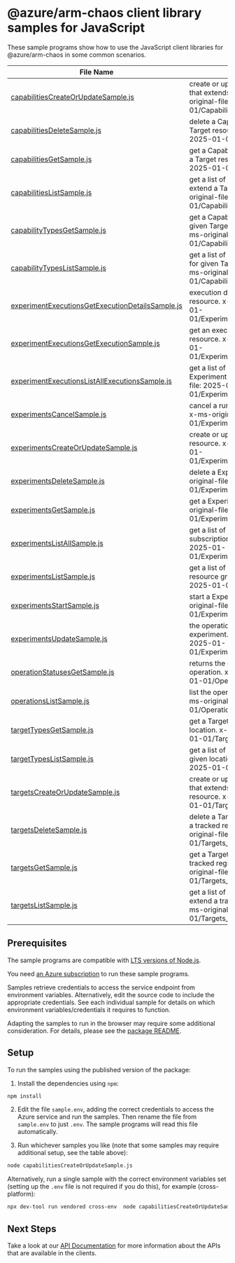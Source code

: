 # @azure/arm-chaos client library samples for JavaScript

These sample programs show how to use the JavaScript client libraries for @azure/arm-chaos in some common scenarios.

| **File Name**                                                                                     | **Description**                                                                                                                         |
| ------------------------------------------------------------------------------------------------- | --------------------------------------------------------------------------------------------------------------------------------------- |
| [capabilitiesCreateOrUpdateSample.js][capabilitiescreateorupdatesample]                           | create or update a Capability resource that extends a Target resource. x-ms-original-file: 2025-01-01/Capabilities_CreateOrUpdate.json  |
| [capabilitiesDeleteSample.js][capabilitiesdeletesample]                                           | delete a Capability that extends a Target resource. x-ms-original-file: 2025-01-01/Capabilities_Delete.json                             |
| [capabilitiesGetSample.js][capabilitiesgetsample]                                                 | get a Capability resource that extends a Target resource. x-ms-original-file: 2025-01-01/Capabilities_Get.json                          |
| [capabilitiesListSample.js][capabilitieslistsample]                                               | get a list of Capability resources that extend a Target resource. x-ms-original-file: 2025-01-01/Capabilities_List.json                 |
| [capabilityTypesGetSample.js][capabilitytypesgetsample]                                           | get a Capability Type resource for given Target Type and location. x-ms-original-file: 2025-01-01/CapabilityTypes_Get.json              |
| [capabilityTypesListSample.js][capabilitytypeslistsample]                                         | get a list of Capability Type resources for given Target Type and location. x-ms-original-file: 2025-01-01/CapabilityTypes_List.json    |
| [experimentExecutionsGetExecutionDetailsSample.js][experimentexecutionsgetexecutiondetailssample] | execution details of an experiment resource. x-ms-original-file: 2025-01-01/Experiments_ExecutionDetails.json                           |
| [experimentExecutionsGetExecutionSample.js][experimentexecutionsgetexecutionsample]               | get an execution of an Experiment resource. x-ms-original-file: 2025-01-01/Experiments_GetExecution.json                                |
| [experimentExecutionsListAllExecutionsSample.js][experimentexecutionslistallexecutionssample]     | get a list of executions of an Experiment resource. x-ms-original-file: 2025-01-01/Experiments_ListAllExecutions.json                   |
| [experimentsCancelSample.js][experimentscancelsample]                                             | cancel a running Experiment resource. x-ms-original-file: 2025-01-01/Experiments_Cancel.json                                            |
| [experimentsCreateOrUpdateSample.js][experimentscreateorupdatesample]                             | create or update a Experiment resource. x-ms-original-file: 2025-01-01/Experiments_CreateOrUpdate.json                                  |
| [experimentsDeleteSample.js][experimentsdeletesample]                                             | delete a Experiment resource. x-ms-original-file: 2025-01-01/Experiments_Delete.json                                                    |
| [experimentsGetSample.js][experimentsgetsample]                                                   | get a Experiment resource. x-ms-original-file: 2025-01-01/Experiments_Get.json                                                          |
| [experimentsListAllSample.js][experimentslistallsample]                                           | get a list of Experiment resources in a subscription. x-ms-original-file: 2025-01-01/Experiments_ListAll.json                           |
| [experimentsListSample.js][experimentslistsample]                                                 | get a list of Experiment resources in a resource group. x-ms-original-file: 2025-01-01/Experiments_List.json                            |
| [experimentsStartSample.js][experimentsstartsample]                                               | start a Experiment resource. x-ms-original-file: 2025-01-01/Experiments_Start.json                                                      |
| [experimentsUpdateSample.js][experimentsupdatesample]                                             | the operation to update an experiment. x-ms-original-file: 2025-01-01/Experiments_Update.json                                           |
| [operationStatusesGetSample.js][operationstatusesgetsample]                                       | returns the current status of an async operation. x-ms-original-file: 2025-01-01/OperationStatuses_Get.json                             |
| [operationsListSample.js][operationslistsample]                                                   | list the operations for the provider x-ms-original-file: 2025-01-01/Operations_List.json                                                |
| [targetTypesGetSample.js][targettypesgetsample]                                                   | get a Target Type resources for given location. x-ms-original-file: 2025-01-01/TargetTypes_Get.json                                     |
| [targetTypesListSample.js][targettypeslistsample]                                                 | get a list of Target Type resources for given location. x-ms-original-file: 2025-01-01/TargetTypes_List.json                            |
| [targetsCreateOrUpdateSample.js][targetscreateorupdatesample]                                     | create or update a Target resource that extends a tracked regional resource. x-ms-original-file: 2025-01-01/Targets_CreateOrUpdate.json |
| [targetsDeleteSample.js][targetsdeletesample]                                                     | delete a Target resource that extends a tracked regional resource. x-ms-original-file: 2025-01-01/Targets_Delete.json                   |
| [targetsGetSample.js][targetsgetsample]                                                           | get a Target resource that extends a tracked regional resource. x-ms-original-file: 2025-01-01/Targets_Get.json                         |
| [targetsListSample.js][targetslistsample]                                                         | get a list of Target resources that extend a tracked regional resource. x-ms-original-file: 2025-01-01/Targets_List.json                |

## Prerequisites

The sample programs are compatible with [LTS versions of Node.js](https://github.com/nodejs/release#release-schedule).

You need [an Azure subscription][freesub] to run these sample programs.

Samples retrieve credentials to access the service endpoint from environment variables. Alternatively, edit the source code to include the appropriate credentials. See each individual sample for details on which environment variables/credentials it requires to function.

Adapting the samples to run in the browser may require some additional consideration. For details, please see the [package README][package].

## Setup

To run the samples using the published version of the package:

1. Install the dependencies using `npm`:

```bash
npm install
```

2. Edit the file `sample.env`, adding the correct credentials to access the Azure service and run the samples. Then rename the file from `sample.env` to just `.env`. The sample programs will read this file automatically.

3. Run whichever samples you like (note that some samples may require additional setup, see the table above):

```bash
node capabilitiesCreateOrUpdateSample.js
```

Alternatively, run a single sample with the correct environment variables set (setting up the `.env` file is not required if you do this), for example (cross-platform):

```bash
npx dev-tool run vendored cross-env  node capabilitiesCreateOrUpdateSample.js
```

## Next Steps

Take a look at our [API Documentation][apiref] for more information about the APIs that are available in the clients.

[capabilitiescreateorupdatesample]: https://github.com/Azure/azure-sdk-for-js/blob/main/sdk/chaos/arm-chaos/samples/v3/javascript/capabilitiesCreateOrUpdateSample.js
[capabilitiesdeletesample]: https://github.com/Azure/azure-sdk-for-js/blob/main/sdk/chaos/arm-chaos/samples/v3/javascript/capabilitiesDeleteSample.js
[capabilitiesgetsample]: https://github.com/Azure/azure-sdk-for-js/blob/main/sdk/chaos/arm-chaos/samples/v3/javascript/capabilitiesGetSample.js
[capabilitieslistsample]: https://github.com/Azure/azure-sdk-for-js/blob/main/sdk/chaos/arm-chaos/samples/v3/javascript/capabilitiesListSample.js
[capabilitytypesgetsample]: https://github.com/Azure/azure-sdk-for-js/blob/main/sdk/chaos/arm-chaos/samples/v3/javascript/capabilityTypesGetSample.js
[capabilitytypeslistsample]: https://github.com/Azure/azure-sdk-for-js/blob/main/sdk/chaos/arm-chaos/samples/v3/javascript/capabilityTypesListSample.js
[experimentexecutionsgetexecutiondetailssample]: https://github.com/Azure/azure-sdk-for-js/blob/main/sdk/chaos/arm-chaos/samples/v3/javascript/experimentExecutionsGetExecutionDetailsSample.js
[experimentexecutionsgetexecutionsample]: https://github.com/Azure/azure-sdk-for-js/blob/main/sdk/chaos/arm-chaos/samples/v3/javascript/experimentExecutionsGetExecutionSample.js
[experimentexecutionslistallexecutionssample]: https://github.com/Azure/azure-sdk-for-js/blob/main/sdk/chaos/arm-chaos/samples/v3/javascript/experimentExecutionsListAllExecutionsSample.js
[experimentscancelsample]: https://github.com/Azure/azure-sdk-for-js/blob/main/sdk/chaos/arm-chaos/samples/v3/javascript/experimentsCancelSample.js
[experimentscreateorupdatesample]: https://github.com/Azure/azure-sdk-for-js/blob/main/sdk/chaos/arm-chaos/samples/v3/javascript/experimentsCreateOrUpdateSample.js
[experimentsdeletesample]: https://github.com/Azure/azure-sdk-for-js/blob/main/sdk/chaos/arm-chaos/samples/v3/javascript/experimentsDeleteSample.js
[experimentsgetsample]: https://github.com/Azure/azure-sdk-for-js/blob/main/sdk/chaos/arm-chaos/samples/v3/javascript/experimentsGetSample.js
[experimentslistallsample]: https://github.com/Azure/azure-sdk-for-js/blob/main/sdk/chaos/arm-chaos/samples/v3/javascript/experimentsListAllSample.js
[experimentslistsample]: https://github.com/Azure/azure-sdk-for-js/blob/main/sdk/chaos/arm-chaos/samples/v3/javascript/experimentsListSample.js
[experimentsstartsample]: https://github.com/Azure/azure-sdk-for-js/blob/main/sdk/chaos/arm-chaos/samples/v3/javascript/experimentsStartSample.js
[experimentsupdatesample]: https://github.com/Azure/azure-sdk-for-js/blob/main/sdk/chaos/arm-chaos/samples/v3/javascript/experimentsUpdateSample.js
[operationstatusesgetsample]: https://github.com/Azure/azure-sdk-for-js/blob/main/sdk/chaos/arm-chaos/samples/v3/javascript/operationStatusesGetSample.js
[operationslistsample]: https://github.com/Azure/azure-sdk-for-js/blob/main/sdk/chaos/arm-chaos/samples/v3/javascript/operationsListSample.js
[targettypesgetsample]: https://github.com/Azure/azure-sdk-for-js/blob/main/sdk/chaos/arm-chaos/samples/v3/javascript/targetTypesGetSample.js
[targettypeslistsample]: https://github.com/Azure/azure-sdk-for-js/blob/main/sdk/chaos/arm-chaos/samples/v3/javascript/targetTypesListSample.js
[targetscreateorupdatesample]: https://github.com/Azure/azure-sdk-for-js/blob/main/sdk/chaos/arm-chaos/samples/v3/javascript/targetsCreateOrUpdateSample.js
[targetsdeletesample]: https://github.com/Azure/azure-sdk-for-js/blob/main/sdk/chaos/arm-chaos/samples/v3/javascript/targetsDeleteSample.js
[targetsgetsample]: https://github.com/Azure/azure-sdk-for-js/blob/main/sdk/chaos/arm-chaos/samples/v3/javascript/targetsGetSample.js
[targetslistsample]: https://github.com/Azure/azure-sdk-for-js/blob/main/sdk/chaos/arm-chaos/samples/v3/javascript/targetsListSample.js
[apiref]: https://learn.microsoft.com/javascript/api/@azure/arm-chaos?view=azure-node-preview
[freesub]: https://azure.microsoft.com/free/
[package]: https://github.com/Azure/azure-sdk-for-js/tree/main/sdk/chaos/arm-chaos/README.md
